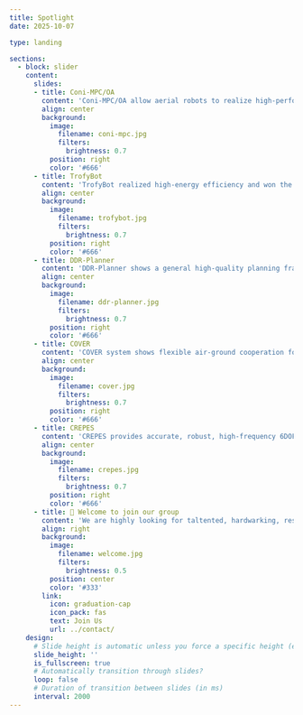 ```yaml
---
title: Spotlight
date: 2025-10-07

type: landing

sections:
  - block: slider
    content:
      slides:
      - title: Coni-MPC/OA
        content: 'Coni-MPC/OA allow aerial robots to realize high-performance cooperation without relying on GPS/SLAM/infrastructures  ——— Baozhe Zhang'
        align: center
        background:
          image:
            filename: coni-mpc.jpg
            filters:
              brightness: 0.7
          position: right
          color: '#666'
      - title: TrofyBot
        content: 'TrofyBot realized high-energy efficiency and won the ICRA2025 Best Paper Award Finalist ——— Mingwei Lai'
        align: center
        background:
          image:
            filename: trofybot.jpg
            filters:
              brightness: 0.7
          position: right
          color: '#666'
      - title: DDR-Planner
        content: 'DDR-Planner shows a general high-quality planning framework for the differential driven robot class ——— Menke Zhang'
        align: center
        background:
          image:
            filename: ddr-planner.jpg
            filters:
              brightness: 0.7
          position: right
          color: '#666'
      - title: COVER
        content: 'COVER system shows flexible air-ground cooperation for cross-vehicle tasks ——— Qiuyu Ren'
        align: center
        background:
          image:
            filename: cover.jpg
            filters:
              brightness: 0.7
          position: right
          color: '#666'
      - title: CREPES
        content: 'CREPES provides accurate, robust, high-frequency 6DOF relative pose estimation for multi-robot systems ——— Zhehan Li'
        align: center
        background:
          image:
            filename: crepes.jpg
            filters:
              brightness: 0.7
          position: right
          color: '#666'
      - title: 👋 Welcome to join our group
        content: 'We are highly looking for taltented, hardwarking, responsibility to join our group'
        align: right
        background:
          image:
            filename: welcome.jpg
            filters:
              brightness: 0.5
          position: center
          color: '#333'
        link:
          icon: graduation-cap
          icon_pack: fas
          text: Join Us
          url: ../contact/
    design:
      # Slide height is automatic unless you force a specific height (e.g. '400px')
      slide_height: ''
      is_fullscreen: true
      # Automatically transition through slides?
      loop: false
      # Duration of transition between slides (in ms)
      interval: 2000
---
```

